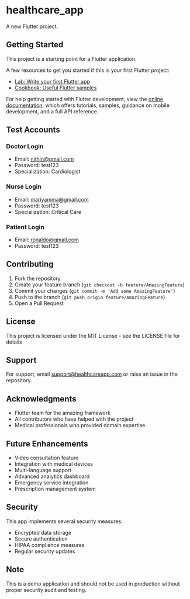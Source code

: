 # healthcare_app

A new Flutter project.

## Getting Started

This project is a starting point for a Flutter application.

A few resources to get you started if this is your first Flutter project:

- [Lab: Write your first Flutter app](https://docs.flutter.dev/get-started/codelab)
- [Cookbook: Useful Flutter samples](https://docs.flutter.dev/cookbook)

For help getting started with Flutter development, view the
[online documentation](https://docs.flutter.dev/), which offers tutorials,
samples, guidance on mobile development, and a full API reference.

## Test Accounts

### Doctor Login
- Email: nithin@gmail.com
- Password: test123
- Specialization: Cardiologist


### Nurse Login
- Email: mariyamma@gmail.com
- Password: test123
- Specialization: Critical Care


### Patient Login
- Email: ronaldo@gmail.com
- Password: test123


## Contributing

1. Fork the repository
2. Create your feature branch (`git checkout -b feature/AmazingFeature`)
3. Commit your changes (`git commit -m 'Add some AmazingFeature'`)
4. Push to the branch (`git push origin feature/AmazingFeature`)
5. Open a Pull Request

## License

This project is licensed under the MIT License - see the LICENSE file for details

## Support

For support, email support@healthcareapp.com or raise an issue in the repository.

## Acknowledgments

- Flutter team for the amazing framework
- All contributors who have helped with the project
- Medical professionals who provided domain expertise

## Future Enhancements

- Video consultation feature
- Integration with medical devices
- Multi-language support
- Advanced analytics dashboard
- Emergency service integration
- Prescription management system

## Security

This app implements several security measures:
- Encrypted data storage
- Secure authentication
- HIPAA compliance measures
- Regular security updates

## Note

This is a demo application and should not be used in production without proper security audit and testing.

